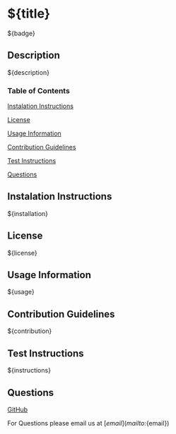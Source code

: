 # ${title}

${badge}

## Description
${description}

### Table of Contents
[Instalation Instructions](#instalation-instructions)

[License](#license)

[Usage Information](#usage-information)

[Contribution Guidelines](#contribution-guidelines)

[Test Instructions](#test-instructions)

[Questions](#questions)



## Instalation Instructions
${installation}

## License
${license}

## Usage Information
${usage}

## Contribution Guidelines
${contribution}

## Test Instructions
${instructions}

## Questions
[GitHub](https://github.com/${github})

For Questions please email us at [${email}](mailto:${email})